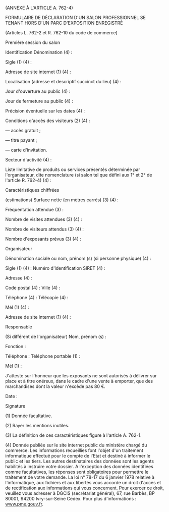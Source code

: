 (ANNEXE À L'ARTICLE A. 762-4) 


 


 


FORMULAIRE DE DÉCLARATION D'UN SALON PROFESSIONNEL SE TENANT HORS D'UN PARC D'EXPOSITION ENREGISTRÉ 


(Articles L. 762-2 et R. 762-10 du code de commerce)   




Première session du salon   


Identification 
Dénomination (4) : 


Sigle (1) (4) : 


Adresse de site internet (1) (4) : 


Localisation (adresse et descriptif succinct du lieu) (4) : 


Jour d'ouverture au public (4) : 


Jour de fermeture au public (4) : 


Précision éventuelle sur les dates (4) : 


Conditions d'accès des visiteurs (2) (4) : 


― accès gratuit ; 


― titre payant ; 


― carte d'invitation. 


Secteur d'activité (4) : 


Liste limitative de produits ou services présentés déterminée par l'organisateur, dite nomenclature (si salon tel que défini aux 1° et 2° de l'article R. 762-4) (4) : 


Caractéristiques chiffrées 


(estimations) 
Surface nette (en mètres carrés) (3) (4) : 


Fréquentation attendue (3) : 


Nombre de visites attendues (3) (4) : 


Nombre de visiteurs attendus (3) (4) : 


Nombre d'exposants prévus (3) (4) : 


Organisateur 


Dénomination sociale ou nom, prénom (s) (si personne physique) (4) : 


Sigle (1) (4) : Numéro d'identification SIRET (4) : 


Adresse (4) : 


Code postal (4) : Ville (4) : 


Téléphone (4) : Télécopie (4) : 


Mél (1) (4) : 


Adresse de site internet (1) (4) : 


Responsable 


(Si différent de l'organisateur) 
Nom, prénom (s) : 


Fonction : 


Téléphone : Téléphone portable (1) : 


Mél (1) : 


J'atteste sur l'honneur que les exposants ne sont autorisés à délivrer sur place et à titre onéreux, dans le cadre d'une vente à emporter, que des marchandises dont la valeur n'excède pas 80 €. 


Date :   




Signature 


(1) Donnée facultative. 


(2) Rayer les mentions inutiles. 


(3) La définition de ces caractéristiques figure à l'article A. 762-1. 


(4) Donnée publiée sur le site internet public du ministère chargé du commerce. Les informations recueillies font l'objet d'un traitement informatique effectué pour le compte de l'Etat et destiné à informer le public et les tiers. Les autres destinataires des données sont les agents habilités à instruire votre dossier. A l'exception des données identifiées comme facultatives, les réponses sont obligatoires pour permettre le traitement de votre demande. La loi n° 78-17 du 6 janvier 1978 relative à l'informatique, aux fichiers et aux libertés vous accorde un droit d'accès et de rectification aux informations qui vous concernent. Pour exercer ce droit, veuillez vous adresser à DGCIS (secrétariat général), 67, rue Barbès, BP 80001, 94200 Ivry-sur-Seine Cedex. Pour plus d'informations : www.pme.gouv.fr.

